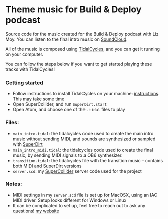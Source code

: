 # Theme music for Build & Deploy podcast

Source code for the music created for the Build & Deploy podcast with Liz Moy. You can listen to the final intro music on [SoundCloud](https://soundcloud.com/danqg/build-and-deploy-intro-music).

All of the music is composed using [TidalCycles](https://tidalcycles.org/index.php/Welcome), and you can get it running on your computer.

You can follow the steps below if you want to get started playing these tracks with TidalCycles! 

### Getting started

- Follow instructions to install TidalCycles on your machine: [instructions](https://tidalcycles.org/index.php/Installation). This may take some time
- Open SuperCollider, and run `SuperDirt.start`
- Open Atom, and choose one of the `.tidal` files to play

### Files:

- `main_intro.tidal`: the tidalcycles code used to create the main intro music without sending MIDI, and sounds are synthesized or sampled with [SuperDirt](https://github.com/musikinformatik/SuperDirt)
- `main_intro_midi.tidal`: the tidalcycles code used to create the final music, by sending MIDI signals to a OB6 synthesizer.
- `transition.tidal`: the tidalcycles file with the transition music – contains both MIDI and SuperDirt versions
- `server.scd`: my [SuperCollider](https://supercollider.github.io/) server code used for the project

### Notes:

- MIDI settings in my `server.scd` file is set up for MacOSX, using an IAC MIDI driver. Setup looks different for Windows or Linux
- It can be complicated to set up, feel free to reach out to ask any questions! [my website](https://dan.dog/)
